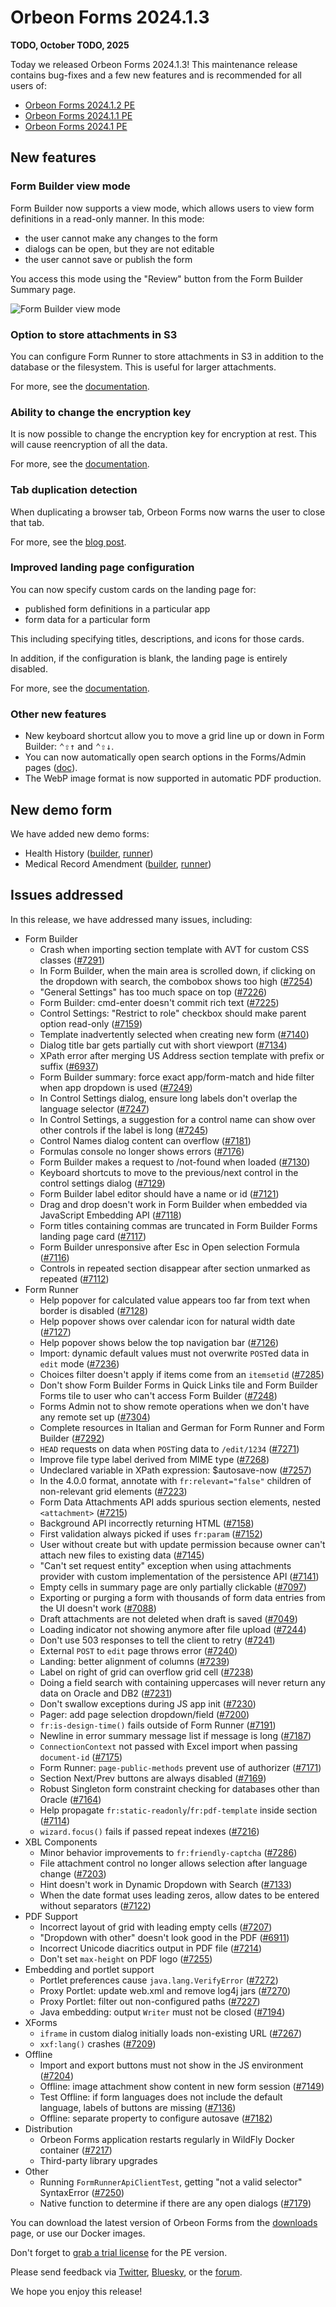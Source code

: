 # Orbeon Forms 2024.1.3

__TODO, October TODO, 2025__

Today we released Orbeon Forms 2024.1.3! This maintenance release contains bug-fixes and a few new features and is recommended for all users of:

- [Orbeon Forms 2024.1.2 PE](orbeon-forms-2024.1.2.md)
- [Orbeon Forms 2024.1.1 PE](orbeon-forms-2024.1.1.md)
- [Orbeon Forms 2024.1 PE](orbeon-forms-2024.1.md)

## New features

### Form Builder view mode

Form Builder now supports a view mode, which allows users to view form definitions in a read-only manner. In this mode:

- the user cannot make any changes to the form
- dialogs can be open, but they are not editable
- the user cannot save or publish the form 

You access this mode using the "Review" button from the Form Builder Summary page.

![Form Builder view mode](/form-builder/images/form-builder-view-mode.webp)

### Option to store attachments in S3

You can configure Form Runner to store attachments in S3 in addition to the database or the filesystem. This is useful for larger attachments.

For more, see the [documentation](/configuration/properties/persistence.md#storing-attachments-in-the-filesystem-or-on-s3).

### Ability to change the encryption key

It is now possible to change the encryption key for encryption at rest. This will cause reencryption of all the data.

For more, see the [documentation](/form-builder/field-level-encryption.md#changing-the-encryption-password).

### Tab duplication detection

When duplicating a browser tab, Orbeon Forms now warns the user to close that tab.

For more, see the [blog post](https://www.orbeon.com/2025/09/tab-duplication-detection).

### Improved landing page configuration

You can now specify custom cards on the landing page for:

- published form definitions in a particular app
- form data for a particular form

This including specifying titles, descriptions, and icons for those cards.

In addition, if the configuration is blank, the landing page is entirely disabled.

For more, see the [documentation](/form-runner/feature/landing-page.md#configuration-properties).

[//]: # (### Paging of large sections)

[//]: # ()
[//]: # (You can now enable paging for large repeated sections. )
[//]: # (- Repeated grids/sections: support paging &#40;[#4137]&#40;https://github.com/orbeon/orbeon-forms/issues/4137&#41;&#41;)
[//]: # (- JavaScript API for repeated section paging &#40;[#7183]&#40;https://github.com/orbeon/orbeon-forms/issues/7183&#41;&#41;)
[//]: # (- Improve `wizard.focus&#40;&#41;` to handle pager &#40;[#7202]&#40;https://github.com/orbeon/orbeon-forms/issues/7202&#41;&#41;)

### Other new features

[//]: # (- For [#7058]&#40;https://github.com/orbeon/orbeon-forms/issues/7058&#41;: Form Builder UI)

- New keyboard shortcut allow you to move a grid line up or down in Form Builder: <kbd>⌃⇧↑</kbd> and <kbd>⌃⇧↓</kbd>.
- You can now automatically open search options in the Forms/Admin pages ([doc](/form-runner/feature/published-forms-page.md#search-options-opened-on-load)).
- The WebP image format is now supported in automatic PDF production.

## New demo form

We have added new demo forms:
 
- Health History ([builder](https://demo.orbeon.com/demo/fr/orbeon/builder/edit/12553579e52f1008617b8d7a000e659db2b15133), [runner](https://demo.orbeon.com/demo/fr/orbeon/health-history/edit/13e1a4f2a555d31326d2b3bb041b11f4d8f95539))
- Medical Record Amendment ([builder](https://demo.orbeon.com/demo/fr/orbeon/builder/edit/7f9b4de690effbf69a5d3c5207b9c880eaa23524), [runner](https://demo.orbeon.com/demo/fr/orbeon/medical-record-amendment/edit/8c7a175dd8ada3e5292b4e993b230fcca1eee12b))

## Issues addressed

In this release, we have addressed many issues, including:

- Form Builder
    - Crash when importing section template with AVT for custom CSS classes ([#7291](https://github.com/orbeon/orbeon-forms/issues/7291))
    - In Form Builder, when the main area is scrolled down, if clicking on the dropdown with search, the combobox shows too high ([#7254](https://github.com/orbeon/orbeon-forms/issues/7254))
    - "General Settings" has too much space on top ([#7226](https://github.com/orbeon/orbeon-forms/issues/7226))
    - Form Builder: cmd-enter doesn't commit rich text ([#7225](https://github.com/orbeon/orbeon-forms/issues/7225))
    - Control Settings: "Restrict to role" checkbox should make parent option read-only ([#7159](https://github.com/orbeon/orbeon-forms/issues/7159))
    - Template inadvertently selected when creating new form ([#7140](https://github.com/orbeon/orbeon-forms/issues/7140))
    - Dialog title bar gets partially cut with short viewport ([#7134](https://github.com/orbeon/orbeon-forms/issues/7134))
    - XPath error after merging US Address section template with prefix or suffix ([#6937](https://github.com/orbeon/orbeon-forms/issues/6937))
    - Form Builder summary: force exact app/form-match and hide filter when app dropdown is used ([#7249](https://github.com/orbeon/orbeon-forms/issues/7249))
    - In Control Settings dialog, ensure long labels don't overlap the language selector ([#7247](https://github.com/orbeon/orbeon-forms/issues/7247))
    - In Control Settings, a suggestion for a control name can show over other controls if the label is long ([#7245](https://github.com/orbeon/orbeon-forms/issues/7245))
    - Control Names dialog content can overflow ([#7181](https://github.com/orbeon/orbeon-forms/issues/7181))
    - Formulas console no longer shows errors ([#7176](https://github.com/orbeon/orbeon-forms/issues/7176))
    - Form Builder makes a request to /not-found when loaded ([#7130](https://github.com/orbeon/orbeon-forms/issues/7130))
    - Keyboard shortcuts to move to the previous/next control in the control settings dialog ([#7129](https://github.com/orbeon/orbeon-forms/issues/7129))
    - Form Builder label editor should have a name or id ([#7121](https://github.com/orbeon/orbeon-forms/issues/7121))
    - Drag and drop doesn't work in Form Builder when embedded via JavaScript Embedding API ([#7118](https://github.com/orbeon/orbeon-forms/issues/7118))
    - Form titles containing commas are truncated in Form Builder Forms landing page card ([#7117](https://github.com/orbeon/orbeon-forms/issues/7117))
    - Form Builder unresponsive after Esc in Open selection Formula ([#7116](https://github.com/orbeon/orbeon-forms/issues/7116))
    - Controls in repeated section disappear after section unmarked as repeated ([#7112](https://github.com/orbeon/orbeon-forms/issues/7112))
- Form Runner
    - Help popover for calculated value appears too far from text when border is disabled ([#7128](https://github.com/orbeon/orbeon-forms/issues/7128))
    - Help popover shows over calendar icon for natural width date ([#7127](https://github.com/orbeon/orbeon-forms/issues/7127))
    - Help popover shows below the top navigation bar ([#7126](https://github.com/orbeon/orbeon-forms/issues/7126))
    - Import: dynamic default values must not overwrite `POST`ed data in `edit` mode ([#7236](https://github.com/orbeon/orbeon-forms/issues/7236))
    - Choices filter doesn't apply if items come from an `itemsetid` ([#7285](https://github.com/orbeon/orbeon-forms/issues/7285))
    - Don't show Form Builder Forms in Quick Links tile and Form Builder Forms tile to user who can't access Form Builder ([#7248](https://github.com/orbeon/orbeon-forms/issues/7248))
    - Forms Admin not to show remote operations when we don't have any remote set up ([#7304](https://github.com/orbeon/orbeon-forms/issues/7304))
    - Complete resources in Italian and German for Form Runner and Form Builder ([#7292](https://github.com/orbeon/orbeon-forms/issues/7292))
    - `HEAD` requests on data when `POST`ing data to `/edit/1234` ([#7271](https://github.com/orbeon/orbeon-forms/issues/7271))
    - Improve file type label derived from MIME type ([#7268](https://github.com/orbeon/orbeon-forms/issues/7268))
    - Undeclared variable in XPath expression: $autosave-now ([#7257](https://github.com/orbeon/orbeon-forms/issues/7257))
    - In the 4.0.0 format, annotate with `fr:relevant="false"` children of non-relevant grid elements ([#7223](https://github.com/orbeon/orbeon-forms/issues/7223))
    - Form Data Attachments API adds spurious section elements, nested `<attachment>` ([#7215](https://github.com/orbeon/orbeon-forms/issues/7215))
    - Background API incorrectly returning HTML ([#7158](https://github.com/orbeon/orbeon-forms/issues/7158))
    - First validation always picked if uses `fr:param` ([#7152](https://github.com/orbeon/orbeon-forms/issues/7152))
    - User without create but with update permission because owner can't attach new files to existing data ([#7145](https://github.com/orbeon/orbeon-forms/issues/7145))
    - "Can't set request entity" exception when using attachments provider with custom implementation of the persistence API ([#7141](https://github.com/orbeon/orbeon-forms/issues/7141))
    - Empty cells in summary page are only partially clickable ([#7097](https://github.com/orbeon/orbeon-forms/issues/7097))
    - Exporting or purging a form with thousands of form data entries from the UI doesn't work ([#7088](https://github.com/orbeon/orbeon-forms/issues/7088))
    - Draft attachments are not deleted when draft is saved ([#7049](https://github.com/orbeon/orbeon-forms/issues/7049))
    - Loading indicator not showing anymore after file upload ([#7244](https://github.com/orbeon/orbeon-forms/issues/7244))
    - Don't use 503 responses to tell the client to retry ([#7241](https://github.com/orbeon/orbeon-forms/issues/7241))
    - External `POST` to `edit` page throws error ([#7240](https://github.com/orbeon/orbeon-forms/issues/7240))
    - Landing: better alignment of columns ([#7239](https://github.com/orbeon/orbeon-forms/issues/7239))
    - Label on right of grid can overflow grid cell ([#7238](https://github.com/orbeon/orbeon-forms/issues/7238))
    - Doing a field search with containing uppercases will never return any data on Oracle and DB2 ([#7231](https://github.com/orbeon/orbeon-forms/issues/7231))
    - Don't swallow exceptions during JS app init ([#7230](https://github.com/orbeon/orbeon-forms/issues/7230))
    - Pager: add page selection dropdown/field ([#7200](https://github.com/orbeon/orbeon-forms/issues/7200))
    - `fr:is-design-time()` fails outside of Form Runner ([#7191](https://github.com/orbeon/orbeon-forms/issues/7191))
    - Newline in error summary message list if message is long ([#7187](https://github.com/orbeon/orbeon-forms/issues/7187))
    - `ConnectionContext` not passed with Excel import when passing `document-id` ([#7175](https://github.com/orbeon/orbeon-forms/issues/7175))
    - Form Runner: `page-public-methods` prevent use of authorizer ([#7171](https://github.com/orbeon/orbeon-forms/issues/7171))
    - Section Next/Prev buttons are always disabled ([#7169](https://github.com/orbeon/orbeon-forms/issues/7169))
    - Robust Singleton form constraint checking for databases other than Oracle ([#7164](https://github.com/orbeon/orbeon-forms/issues/7164))
    - Help propagate `fr:static-readonly`/`fr:pdf-template` inside section ([#7114](https://github.com/orbeon/orbeon-forms/issues/7114))
    - `wizard.focus()` fails if passed repeat indexes ([#7216](https://github.com/orbeon/orbeon-forms/issues/7216))
- XBL Components
    - Minor behavior improvements to `fr:friendly-captcha` ([#7286](https://github.com/orbeon/orbeon-forms/issues/7286))
    - File attachment control no longer allows selection after language change ([#7203](https://github.com/orbeon/orbeon-forms/issues/7203))
    - Hint doesn't work in Dynamic Dropdown with Search ([#7133](https://github.com/orbeon/orbeon-forms/issues/7133))
    - When the date format uses leading zeros, allow dates to be entered without separators ([#7122](https://github.com/orbeon/orbeon-forms/issues/7122))
- PDF Support
    - Incorrect layout of grid with leading empty cells ([#7207](https://github.com/orbeon/orbeon-forms/issues/7207)) 
    - "Dropdown with other" doesn't look good in the PDF ([#6911](https://github.com/orbeon/orbeon-forms/issues/6911))
    - Incorrect Unicode diacritics output in PDF file ([#7214](https://github.com/orbeon/orbeon-forms/issues/7214))
    - Don't set `max-height` on PDF logo ([#7255](https://github.com/orbeon/orbeon-forms/issues/7255))
- Embedding and portlet support
    - Portlet preferences cause `java.lang.VerifyError` ([#7272](https://github.com/orbeon/orbeon-forms/issues/7272))
    - Proxy Portlet: update web.xml and remove log4j jars ([#7270](https://github.com/orbeon/orbeon-forms/issues/7270))
    - Proxy Portlet: filter out non-configured paths ([#7227](https://github.com/orbeon/orbeon-forms/issues/7227))
    - Java embedding: output `Writer` must not be closed ([#7194](https://github.com/orbeon/orbeon-forms/issues/7194))
- XForms
    - `iframe` in custom dialog initially loads non-existing URL ([#7267](https://github.com/orbeon/orbeon-forms/issues/7267))
    - `xxf:lang()` crashes ([#7209](https://github.com/orbeon/orbeon-forms/issues/7209))
- Offline
    - Import and export buttons must not show in the JS environment ([#7204](https://github.com/orbeon/orbeon-forms/issues/7204))
    - Offline: image attachment show content in new form session ([#7149](https://github.com/orbeon/orbeon-forms/issues/7149))
    - Test Offline: if form languages does not include the default language, labels of buttons are missing ([#7136](https://github.com/orbeon/orbeon-forms/issues/7136))
    - Offline: separate property to configure autosave ([#7182](https://github.com/orbeon/orbeon-forms/issues/7182))
- Distribution
    - Orbeon Forms application restarts regularly in WildFly Docker container ([#7217](https://github.com/orbeon/orbeon-forms/issues/7217))
    - Third-party library upgrades
- Other
    - Running `FormRunnerApiClientTest`, getting "not a valid selector" SyntaxError ([#7250](https://github.com/orbeon/orbeon-forms/issues/7250))
    - Native function to determine if there are any open dialogs ([#7179](https://github.com/orbeon/orbeon-forms/issues/7179))

You can download the latest version of Orbeon Forms from the [downloads](https://www.orbeon.com/download) page, or use our Docker images.

Don't forget to [grab a trial license](https://prod.orbeon.com/prod/fr/orbeon/register/new) for the PE version.

Please send feedback via [Twitter](https://twitter.com/orbeon), [Bluesky](https://bsky.app/profile/orbeon.bsky.social), or the [forum](https://groups.google.com/g/orbeon).

We hope you enjoy this release!
